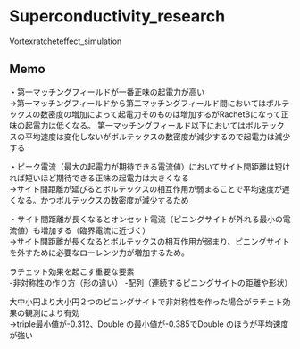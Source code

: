 # Superconductivity_research
Vortexratcheteffect_simulation

 ## Memo
・第一マッチングフィールドが一番正味の起電力が高い<br>
→第一マッチングフィールドから第二マッチングフィールド間においてはボルテックスの数密度の増加によって起電力そのものは増加するがRachetBになって正味の起電力は低くなる。
第一マッチングフィールド以下においてはボルテックスの平均速度は変化しないがボルテックスの数密度が減少するので起電力は減少する

・ピーク電流（最大の起電力が期待できる電流値）においてサイト間距離は短ければ短いほど期待できる正味の起電力は大きくなる<br>
→サイト間距離が延びるとボルテックスの相互作用が弱まることで平均速度が遅くなる。かつボルテックスの数密度が減少するため

・サイト間距離が長くなるとオンセット電流（ピニングサイトが外れる最小の電流値）も増加する（臨界電流に近づく）<br>
→サイト間距離が長くなるとボルテックスの相互作用が弱まり、ピニングサイトを外すために必要なローレンツ力が増加するため。

ラチェット効果を起こす重要な要素<br>
-非対称性の作り方（形の違い）
-配列（連続するピニングサイトの距離や形状）

大中小円より大小円２つのピニングサイトで非対称性を作った場合がラチェト効果の観測により有効<br>
→triple最小値が-0.312、Double の最小値が-0.385でDouble のほうが平均速度が強い
